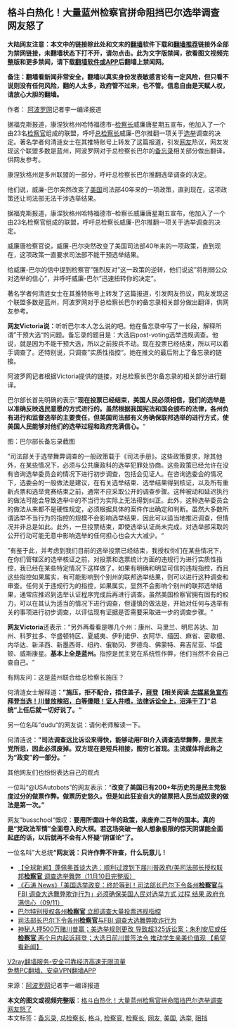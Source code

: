  <h2>格斗白热化！大量蓝州检察官拼命阻挡巴尔选举调查 网友怒了</h2> <p class="notice"><b>大陆网友注意：本文中的链接除此处和文末的<a href="https://github.com/bannedbook/fanqiang" >翻墙</a>软件下载和<a href="https://github.com/killgcd/justmysocks/blob/master/README.md">翻墙推荐</a>链接外全部为禁网链接，未翻墙状态下打不开，请勿点击。此为文字版禁闻，欲看图文视频完整版和更多禁闻，请下载<a href="https://github.com/bannedbook/fanqiang">翻墙软件或APP</a>后翻墙上禁闻网。</p><p>备注：翻墙看新闻非常安全，翻墙以真实身份发表敏感言论有一定风险，但只看不说则没有任何风险，翻的人太多，政府管不过来，也不管。信息自由是天赋人权，请放心大胆的翻墙。</b></p>  <div class="entry"> <p>作者： <span class='wp_keywordlink_affiliate'><a href="https://www.aboluowang.com/" title="阿波罗网" target="_blank">阿波罗网</a></span>记者李一编译报道</p> <p id="summary">据福克斯报道，康涅狄格州哈特福德市&#8211;<a href="https://www.bannedbook.org/bnews/tag/%E6%A3%80%E5%AF%9F%E9%95%BF/" class="st_tag internal_tag" rel="tag" title="标签 检察长 下的日志">检察长</a>威廉唐星期五宣布，他加入了一个由23名<a href="https://www.bannedbook.org/bnews/tag/%e6%a3%80%e5%af%9f%e5%ae%98/" class="st_tag internal_tag" rel="tag" title="标签 检察官 下的日志">检察官</a>组成的联盟，呼吁<a href="https://www.bannedbook.org/bnews/tag/%E6%80%BB%E6%A3%80%E5%AF%9F%E9%95%BF/" class="st_tag internal_tag" rel="tag" title="标签 总检察长 下的日志">总检察长</a>威廉-巴尔推翻一项关于<a href="https://www.bannedbook.org/bnews/tag/%e9%80%89%e4%b8%be/" class="st_tag internal_tag" rel="tag" title="标签 选举 下的日志">选举</a>调查的决定。著名学者何清涟女士在其推特账号上转发了这篇报道，引发<a href="https://www.bannedbook.org/bnews/tag/%e7%bd%91%e5%8f%8b/" class="st_tag internal_tag" rel="tag" title="标签 网友 下的日志">网友</a>热议，网友发现这个联盟多数是蓝州，阿波罗网对于总检察长巴尔的<a href="https://www.bannedbook.org/bnews/tag/%E5%A4%87%E5%BF%98%E5%BD%95/" class="st_tag internal_tag" rel="tag" title="标签 备忘录 下的日志">备忘录</a>相关部分做出翻译，供网友参考。</p> <p id="conimg"></p> <p>康涅狄格州是多州联盟的一部分，呼吁总检察长巴尔推翻选举调查的决定。</p> <p>他们说，威廉-巴尔突然改变了<a href="https://www.bannedbook.org/bnews/tag/%e7%be%8e%e5%9b%bd/" class="st_tag internal_tag" rel="tag" title="标签 美国 下的日志">美国</a>司法部40年来的一项政策，直到现在，这项政策还让司法部无法干涉选举结果。</p> <p>据福克斯报道，康涅狄格州哈特福德市&#8211;检察长威廉唐星期五宣布，他加入了一个由23名检察官组成的联盟，呼吁总检察长威廉-巴尔推翻一项关于选举调查的决定。</p> <p>威廉唐检察官说，威廉-巴尔突然改变了美国司法部40年来的一项政策，直到现在，这项政策一直要求司法部不能干预选举结果。</p> <p>给威廉-巴尔的信中提到检察官&#8221;强烈反对&#8221;这一政策的逆转，他们说这&#8221;将削弱公众对选举的信心&#8221;，并呼吁威廉-巴尔&#8221;迅速扭转你的决定&#8221;。</p>  <p>著名学者何清涟女士在其推特账号上转发了这篇报道，引发网友热议，网友发现这个联盟多数是蓝州，阿波罗网对于总检察长巴尔的备忘录相关部分做出翻译，供网友参考。</p> <p></p> <p><strong>网友Victoria说：</strong>听听巴尔本人怎么说的吧。他在备忘录中写了一长段，解释所谓”干预大选“的问题。备忘录的题目是：大选后post-voting选举违规调查。他说，就是因为不能干预大选，所以之前按兵不动。现在投票已经结束，所以可以着手调查了。还特别说，只调查”实质性指控“。她在推文的最后附上了备忘录的链接。</p> <p></p> <p>阿波罗网记者根据Victoria提供的链接，对总检察长巴尔备忘录的相关部分进行翻译。</p> <p>巴尔部长首先明确的表示”<strong>现在投票已经结束，美国人民必须相信，我们的选举是以准确反映选民意愿的方式进行的。虽然根据我国宪法和国会颁布的法律，各州负有进行和监督选举的主要责任，但美国司法部有义务确保联邦选举的进行方式，使美国人民能够对他们的选举过程和政府充满信心。</strong>“</p> <p></p> <p>图：巴尔部长备忘录截图</p>  <p>”司法部关于选举舞弊调查的一般政策载于《司法手册》。这些政策要求，除其他外，在某些情况下，必须与公共廉政科的选举犯罪处协商。这些政策已经允许在没有咨询选举委员会的情况下进行初步调查，包括会见证人。在咨询选委会的情况下，选委会的一般做法是建议，在有关选举结束、选举结果得到核证，以及所有重新点票和选举竞赛结束之前，通常不应采取公开的调查步骤。这种被动和延迟执行的做法可能会导致选举中的不当行为实际上无法得到纠正。此外，这种选举委员会的做法从来都不是硬性规定，必须根据具体的案件作出确定和判断。虽然大多数所谓选举不当行为的指控的规模不会影响选举结果，因此可以适当地推迟调查，但情况并非总是如此。此外，一旦投票结束，即使选举认证尚未完成，对选举部采取的公开行动可能无意中影响选举的任何担心也会大大减少。“</p> <p>”有鉴于此，并考虑到我们目前的选举投票已经结束，我授权你们在某些情况下，在你们管辖区的选举核证之前，对投票和选票统计方面的违规行为进行实质性指控，我已经在某些特定情况下这样做了。如果有明确和明显可信的违规指控，而且这些指控如果属实，有可能影响到个别州的联邦选举结果，则可以进行这种调查和审查。任何关于违规行为的指控，如果属实，显然不会影响个别州的联邦选举结果，通常应推迟到选举认证程序完成后再进行调查。虽然美国检察官拥有固有的权力，可以在其认为适当的情况下进行调查，但谨慎的做法是，开始对任何与选举有关的事项进行初步调查，以评估现有证据是否需要采取进一步的调查步骤。“</p> <p><strong>网友Victoria</strong>还表示：”另外再看看是哪几个州：康州、马里兰、明尼苏达、加州、科罗拉多、华盛顿特区、夏威夷、伊利诺伊、衣阿华、缅因、麻省、密歇根、内华达、新泽西、新墨西哥、纽约、俄勒冈、罗德岛、佛蒙特、弗吉尼亚、华盛顿、威斯康星。<strong>基本上全是蓝州。</strong>指控是民主党在系统性作弊，他们当然不会自己查自己。“</p> <p>有网友问：这是蓝州联合给总检察长施压？</p> <p>何清涟女士解释道<strong>：”施压，拒不配合，捂住盖子，<span class='wp_keywordlink'><a href="https://www.bannedbook.org/bnews/comments/20201018/1415809.html" title="“硬盘门”再爆：拿中共华信10％股的“大人物”正是拜登" target="_blank">拜登</a></span>【相关阅读:<a href='https://www.bannedbook.org/bnews/bannedvideo/20201108/1427782.html' target='_blank'>左媒紧急宣布拜登当选！川普放辣招，白等傻眼！证人井喷，法律诉讼全上，沼泽干了</a>】&#8221;总统“上任后就一切好说了。“</strong></p> <p>另一位名叫”dudu“的网友说：请何老师解读一下。</p> <p>何清涟说：<strong>”司法调查远比诉讼来得快，能够动用FBI介入调查选举舞弊，是民主党所忌，因此必须废掉。双方现在是短兵相接，图穷匕首现。主流媒体将此称之为“政变”的一部分。</strong>“</p> <p></p>  <p></p> <p>其他网友们也纷纷表达自己的观点</p> <p>一位叫“@USAutobots”的网友表示：“<strong>改变了美国已有200+年历史的是民主党极度过分的做票作弊。做票历史悠久。但是如此狂妄自大的做票把人民当成奴隶的做法是第一次。”</strong></p> <p>网友”busschool“慨叹：<strong>要用所谓四十年的政策，来废弃二百年的国本。真的是“党政法军情”全面卷入的大棋。若这场突破一般人想象极限的惊天阴谋能全面起底的话，以后就再不会有人怀疑“阴谋论”了。</strong></p> <p></p> <p>一位名叫”大总统<strong>“网友说：只许作弊不许查，什么玩意儿！</strong></p> <p></p> <ul class='op-related-articles' title='相关阅读'> <li><a href='https://www.bannedbook.org/bnews/bannedvideo/20201111/1429284.html' target='_blank'>【全球新闻】蓬佩奥首谈大选：顺利过渡到下届川普政府/美司法部长授权联邦<b>检察官</b> 调查选举舞弊（11月10日完整版）</a></li> <li><a href='https://www.bannedbook.org/bnews/bannedvideo/20201110/1428975.html' target='_blank'>《石涛 News》「美国选举政变：终於等到！司法部长巴尔下令各州<b>检察官</b>与FBI 调查大选舞弊欺诈行为」必须确保美国人民对选举方式 过程 结果 政府充满信心（09/11）</a></li> <li><a href='https://www.bannedbook.org/bnews/comments/20201110/1428965.html' target='_blank'>巴尔特别授权各州<b>检察官</b> 立即调查大量投票违规指控</a></li> <li><a href='https://www.bannedbook.org/bnews/taiwannews/20201110/1428886.html' target='_blank'>司法部长巴尔下令各州<b>检察官</b>与FBI 调查大选舞弊欺诈行为</a></li> <li><a href='https://www.bannedbook.org/bnews/bannedvideo/20201104/1425468.html' target='_blank'>神秘人押500万赌川普赢；美选举规则更改 导致超325诉讼案；朱利安尼或任<b>检察官</b> 两个月内起诉拜登；大选日前川普签法令 推动学生亲美价值观 【希望看新闻】</a></li> </ul> <p class="texttj"> <a href="https://www.bannedbook.org/forum23/topic22702.html" target="_blank">V2ray翻墙服务-安全可靠经济高速无限流量</a><br/> <a href="https://github.com/bannedbook/fanqiang/wiki/%E7%A6%81%E9%97%BB%E7%BD%91%E5%AE%89%E5%8D%93%E7%BF%BB%E5%A2%99%E6%96%B0%E9%97%BBAPP" target="_blank">免费PC翻墙、安卓VPN翻墙APP</a></p><p> 来源：<a href="https://www.aboluowang.com/2020/1114/1523234.html" target="_blank">阿波罗网</a>记者李一编译报道 </p> <a name='sharetosocial'></a>       <div><b>本文的图文或视频完整版</b>：<a href='https://www.bannedbook.org/bnews/cnnews/20201114/1430917.html'>格斗白热化！大量蓝州检察官拼命阻挡巴尔选举调查 网友怒了</a></div>  </div><!--END ENTRY--> <div class="postfooter"> <div>本文标签：<a href="https://www.bannedbook.org/bnews/tag/%E5%A4%87%E5%BF%98%E5%BD%95/" rel="tag">备忘录</a>, <a href="https://www.bannedbook.org/bnews/tag/%E6%80%BB%E6%A3%80%E5%AF%9F%E9%95%BF/" rel="tag">总检察长</a>, <a href="https://www.bannedbook.org/bnews/tag/%E6%A0%BC%E6%96%97/" rel="tag">格斗</a>, <a href="https://www.bannedbook.org/bnews/tag/%e6%a3%80%e5%af%9f%e5%ae%98/" rel="tag">检察官</a>, <a href="https://www.bannedbook.org/bnews/tag/%E6%A3%80%E5%AF%9F%E9%95%BF/" rel="tag">检察长</a>, <a href="https://www.bannedbook.org/bnews/tag/%e7%bd%91%e5%8f%8b/" rel="tag">网友</a>, <a href="https://www.bannedbook.org/bnews/tag/%e7%be%8e%e5%9b%bd/" rel="tag">美国</a>, <a href="https://www.bannedbook.org/bnews/tag/%e9%80%89%e4%b8%be/" rel="tag">选举</a>, <a href="https://www.bannedbook.org/bnews/tag/%E9%98%BB%E6%8C%A1/" rel="tag">阻挡</a></div>  </div><!--END POSTFOOTER--> 